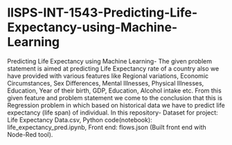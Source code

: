 # llSPS-INT-1543-Predicting-Life-Expectancy-using-Machine-Learning
Predicting Life Expectancy using Machine Learning-
	The given problem statement is aimed at predicting Life Expectancy rate of a country also we have provided with various features like Regional variations, Economic Circumstances, Sex Differences, Mental Illnesses, Physical Illnesses, Education, Year of their birth, GDP, Education, Alcohol intake etc. From this given feature and problem statement we come to the conclusion that this is Regression problem in which based on historical data we have to predict life expectancy (life span) of individual.
In this repository-
	Dataset for project: Life Expectancy Data.csv,
	Python code(notebook): life_expectancy_pred.ipynb,
	Front end: flows.json (Built front end with Node-Red tool).

